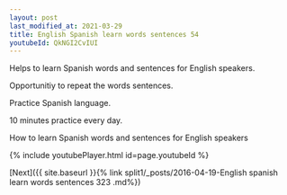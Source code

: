 ```yaml
---
layout: post
last_modified_at: 2021-03-29
title: English Spanish learn words sentences 54 
youtubeId: QkNGI2CvIUI
---
```

 
 
Helps to learn Spanish words and sentences for English speakers.

Opportunitiy to repeat the words sentences. 

Practice Spanish language. 
 
10 minutes practice every day. 
 
How to learn Spanish words and sentences for English speakers 
 
{% include youtubePlayer.html id=page.youtubeId %}
 
 
[Next]({{ site.baseurl }}{% link  split1/_posts/2016-04-19-English spanish learn words sentences 323 .md%})
 
